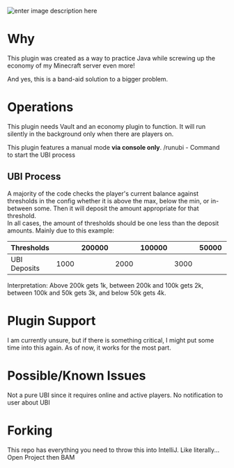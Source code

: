 ![enter image description here](https://raw.githubusercontent.com/thenerdoflight/UBImc/main/UBImc.png)

# Why
This plugin was created as a way to practice Java while screwing up the economy of my Minecraft server even more! 

And yes, this is a band-aid solution to a bigger problem.

# Operations

This plugin needs Vault and an economy plugin to function. 
It will run silently in the background only when there are players on.

This plugin features a manual mode **via console only**.
/runubi - Command to start the UBI process

## UBI Process
A majority of the code checks the player's current balance against thresholds in the config whether it is above the max, below the min, or in-between some. Then it will deposit the amount appropriate for that threshold.  
In all cases, the amount of thresholds should be one less than the deposit amounts. Mainly due to this example:

|Thresholds|  |200000| |100000||50000 | |
|--|--| --| --|--|--|--|--|
|UBI Deposits| 1000 |  | 2000| | 3000| | 4000|

Interpretation: Above 200k gets 1k, between 200k and 100k gets 2k, between 100k and 50k gets 3k, and below 50k gets 4k.

# Plugin Support
 I am currently unsure, but if there is something critical, I might put some time into this again. As of now, it works for the most part.

# Possible/Known Issues
 Not a pure UBI since it requires online and active players.
 No notification to user about UBI

# Forking
This repo has everything you need to throw this into IntelliJ. Like literally... Open Project then BAM
 
